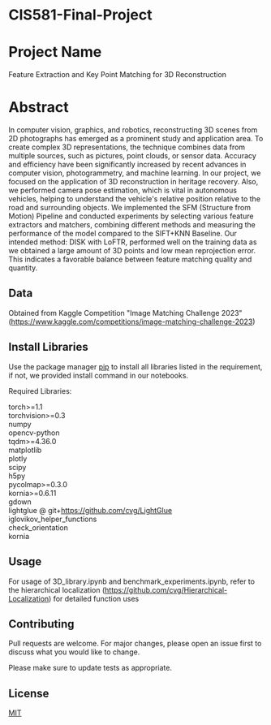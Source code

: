 # CIS581-Final-Project

# Project Name

Feature Extraction and Key Point Matching for 3D Reconstruction

# Abstract

In computer vision, graphics, and robotics, reconstructing 3D scenes from 2D photographs has emerged as a prominent study and application area. To create complex 3D representations, the technique combines data from multiple sources, such as pictures, point clouds, or sensor data. Accuracy and efficiency have been significantly increased by recent advances in computer vision, photogrammetry, and machine learning. In our project, we focused on the application of 3D reconstruction in heritage recovery. Also, we performed camera pose estimation, which is vital in autonomous vehicles, helping to understand the vehicle's relative position relative to the road and surrounding objects. We implemented the SFM (Structure from Motion) Pipeline and conducted experiments by selecting various feature extractors and matchers, combining different methods and measuring the performance of the model compared to the SIFT+KNN Baseline. Our intended method: DISK with LoFTR, performed well on the training data as we obtained a large amount of 3D points and low mean reprojection error. This indicates a favorable balance between feature matching quality and quantity.

## Data

Obtained from Kaggle Competition "Image Matching Challenge 2023" (https://www.kaggle.com/competitions/image-matching-challenge-2023)

## Install Libraries

Use the package manager [pip](https://pip.pypa.io/en/stable/) to install all libraries listed in the requirement,
if not, we provided install command in our notebooks.

Required Libraries:

torch>=1.1\
torchvision>=0.3\
numpy\
opencv-python\
tqdm>=4.36.0\
matplotlib\
plotly\
scipy\
h5py\
pycolmap>=0.3.0\
kornia>=0.6.11\
gdown\
lightglue @ git+https://github.com/cvg/LightGlue
\
iglovikov_helper_functions\
check_orientation\
kornia

## Usage

For usage of 3D_library.ipynb and benchmark_experiments.ipynb, refer to the hierarchical localization (https://github.com/cvg/Hierarchical-Localization) for detailed function uses

## Contributing

Pull requests are welcome. For major changes, please open an issue first
to discuss what you would like to change.

Please make sure to update tests as appropriate.

## License

[MIT](https://choosealicense.com/licenses/mit/)
